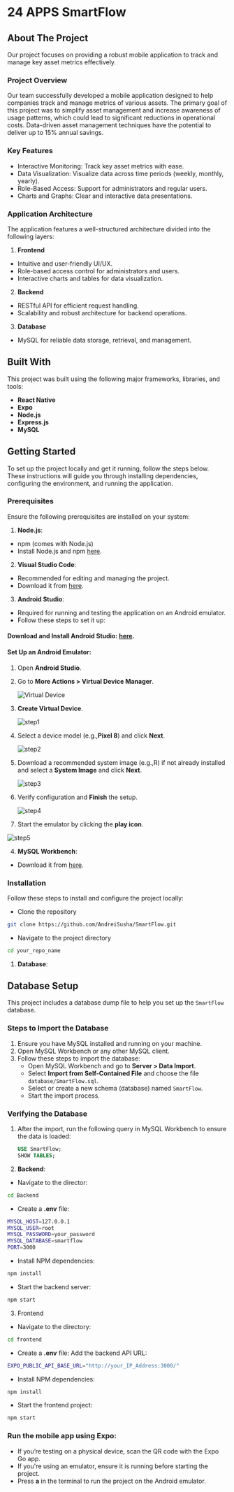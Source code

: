 # 24 APPS SmartFlow

## About The Project

Our project focuses on providing a robust mobile application to track and manage key asset metrics effectively.

### Project Overview

Our team successfully developed a mobile application designed to help companies track and manage metrics of various assets. The primary goal of this project was to simplify asset management and increase awareness of usage patterns, which could lead to significant reductions in operational costs. Data-driven asset management techniques have the potential to deliver up to 15% annual savings.

### Key Features

- Interactive Monitoring: Track key asset metrics with ease.
- Data Visualization: Visualize data across time periods (weekly, monthly, yearly).
- Role-Based Access: Support for administrators and regular users.
- Charts and Graphs: Clear and interactive data presentations.

### Application Architecture

The application features a well-structured architecture divided into the following layers:

1. **Frontend**

- Intuitive and user-friendly UI/UX.
- Role-based access control for administrators and users.
- Interactive charts and tables for data visualization.

2. **Backend**

- RESTful API for efficient request handling.
- Scalability and robust architecture for backend operations.

3. **Database**

- MySQL for reliable data storage, retrieval, and management.

## Built With

This project was built using the following major frameworks, libraries, and tools:

- **React Native**
- **Expo**
- **Node.js**
- **Express.js**
- **MySQL**

## Getting Started

To set up the project locally and get it running, follow the steps below. These instructions will guide you through installing dependencies, configuring the environment, and running the application.

### Prerequisites

Ensure the following prerequisites are installed on your system:

1. **Node.js**:

- npm (comes with Node.js)
- Install Node.js and npm [here](https://nodejs.org/en/download/prebuilt-installer/current).

2. **Visual Studio Code**:

- Recommended for editing and managing the project.
- Download it from [here](https://code.visualstudio.com/download).

3. **Android Studio**:

- Required for running and testing the application on an Android emulator.
- Follow these steps to set it up:

#### Download and Install Android Studio: [here](https://developer.android.com/studio).

#### Set Up an Android Emulator:

1. Open **Android Studio**.
2. Go to **More Actions > Virtual Device Manager**.

   ![Virtual Device](https://github.com/user-attachments/assets/4f0dcedb-59f2-436c-9ee4-56f70e3f33fb)

3. **Create Virtual Device**.

   ![step1](https://github.com/user-attachments/assets/b3a59167-fcbc-4a46-8de3-b9c4c4bbe977)

4. Select a device model (e.g.,**Pixel 8**) and click **Next**.

   ![step2](https://github.com/user-attachments/assets/0f3fab6f-753b-4049-bac9-615d90897c58)

5. Download a recommended system image (e.g.,R) if not already installed and select a **System Image** and click **Next**.

   ![step3](https://github.com/user-attachments/assets/963a690a-e2f6-495c-b30b-18f3e645a020)

6. Verify configuration and **Finish** the setup.

   ![step4](https://github.com/user-attachments/assets/9d6ca0b8-29c1-40e2-aa40-e7602adbf2dd)

7. Start the emulator by clicking the **play icon**.

![step5](https://github.com/user-attachments/assets/9d2d4eb8-2f22-4c6c-b2b1-5e4a92503d55)

4. **MySQL Workbench**:

- Download it from [here](https://dev.mysql.com/downloads/workbench/).

### Installation

Follow these steps to install and configure the project locally:

- Clone the repository

```sh
git clone https://github.com/AndreiSusha/SmartFlow.git
```

- Navigate to the project directory

```sh
cd your_repo_name
```

1. **Database**:

## Database Setup

This project includes a database dump file to help you set up the `SmartFlow` database.

### Steps to Import the Database

1. Ensure you have MySQL installed and running on your machine.
2. Open MySQL Workbench or any other MySQL client.
3. Follow these steps to import the database:
   - Open MySQL Workbench and go to **Server > Data Import**.
   - Select **Import from Self-Contained File** and choose the file `database/SmartFlow.sql`.
   - Select or create a new schema (database) named `SmartFlow`.
   - Start the import process.

### Verifying the Database

1. After the import, run the following query in MySQL Workbench to ensure the data is loaded:

   ```sql
   USE SmartFlow;
   SHOW TABLES;

   ```

2. **Backend**:

- Navigate to the director:

```sh
cd Backend
```

- Create a **.env** file:

```sh
MYSQL_HOST=127.0.0.1
MYSQL_USER=root
MYSQL_PASSWORD=your_password
MYSQL_DATABASE=smartflow
PORT=3000
```

- Install NPM dependencies:

```sh
npm install
```

- Start the backend server:

```sh
npm start
```

3. Frontend

- Navigate to the directory:

```sh
cd frontend
```

- Create a **.env** file:
  Add the backend API URL:

```sh
EXPO_PUBLIC_API_BASE_URL="http://your_IP_Address:3000/"
```

- Install NPM dependencies:

```sh
npm install
```

- Start the frontend project:

```sh
npm start
```

### Run the mobile app using Expo:

- If you’re testing on a physical device, scan the QR code with the Expo Go app.
- If you're using an emulator, ensure it is running before starting the project.
- Press **a** in the terminal to run the project on the Android emulator.
